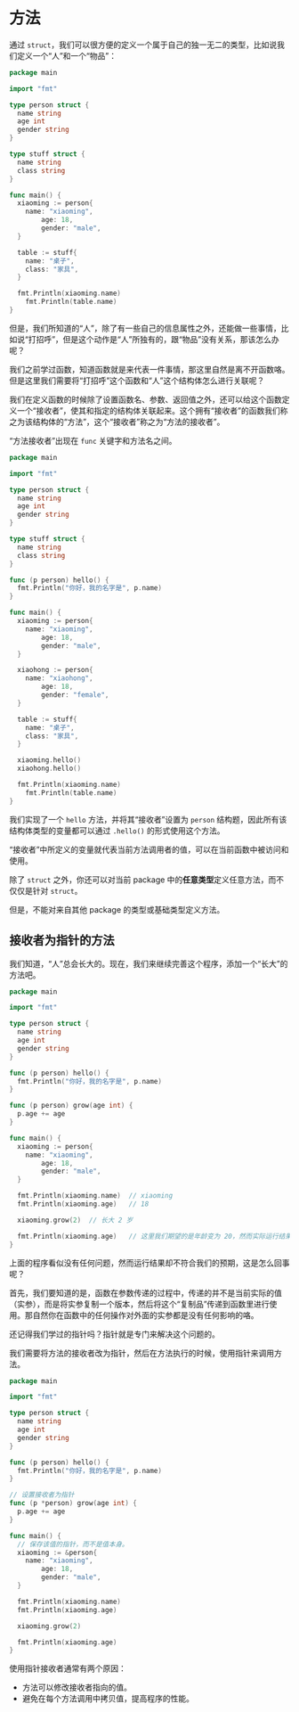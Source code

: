 # 方法

通过 `struct`，我们可以很方便的定义一个属于自己的独一无二的类型，比如说我们定义一个“人”和一个“物品”：

```go
package main

import "fmt"

type person struct {
  name string
  age int
  gender string
}

type stuff struct {
  name string
  class string
}

func main() {
  xiaoming := person{
    name: "xiaoming",
		age: 18,
		gender: "male",
  }

  table := stuff{
    name: "桌子",
    class: "家具",
  }

  fmt.Println(xiaoming.name)
	fmt.Println(table.name)
}
```

但是，我们所知道的“人”，除了有一些自己的信息属性之外，还能做一些事情，比如说“打招呼”，但是这个动作是“人”所独有的，跟“物品”没有关系，那该怎么办呢？

我们之前学过函数，知道函数就是来代表一件事情，那这里自然是离不开函数咯。但是这里我们需要将“打招呼”这个函数和“人”这个结构体怎么进行关联呢？

我们在定义函数的时候除了设置函数名、参数、返回值之外，还可以给这个函数定义一个“接收者”，使其和指定的结构体关联起来。这个拥有“接收者”的函数我们称之为该结构体的“方法”，这个“接收者”称之为“方法的接收者”。

“方法接收者”出现在 `func` 关键字和方法名之间。

```go
package main

import "fmt"

type person struct {
  name string
  age int
  gender string
}

type stuff struct {
  name string
  class string
}

func (p person) hello() {
  fmt.Println("你好，我的名字是", p.name)
}

func main() {
  xiaoming := person{
    name: "xiaoming",
		age: 18,
		gender: "male",
  }

  xiaohong := person{
    name: "xiaohong",
		age: 18,
		gender: "female",
  }

  table := stuff{
    name: "桌子",
    class: "家具",
  }

  xiaoming.hello()
  xiaohong.hello()

  fmt.Println(xiaoming.name)
	fmt.Println(table.name)
}
```

我们实现了一个 `hello` 方法，并将其“接收者”设置为 `person` 结构题，因此所有该结构体类型的变量都可以通过 `.hello()` 的形式使用这个方法。

“接收者”中所定义的变量就代表当前方法调用者的值，可以在当前函数中被访问和使用。

除了 `struct` 之外，你还可以对当前 package 中的**任意类型**定义任意方法，而不仅仅是针对 `struct`。

但是，不能对来自其他 package 的类型或基础类型定义方法。

## 接收者为指针的方法

我们知道，“人”总会长大的。现在，我们来继续完善这个程序，添加一个“长大”的方法吧。

```go
package main

import "fmt"

type person struct {
  name string
  age int
  gender string
}

func (p person) hello() {
  fmt.Println("你好，我的名字是", p.name)
}

func (p person) grow(age int) {
  p.age += age
}

func main() {
  xiaoming := person{
    name: "xiaoming",
		age: 18,
		gender: "male",
  }

  fmt.Println(xiaoming.name)  // xiaoming
  fmt.Println(xiaoming.age)   // 18

  xiaoming.grow(2)  // 长大 2 岁

  fmt.Println(xiaoming.age)   // 这里我们期望的是年龄变为 20，然而实际运行结果却是 18
}
```

上面的程序看似没有任何问题，然而运行结果却不符合我们的预期，这是怎么回事呢？

首先，我们要知道的是，函数在参数传递的过程中，传递的并不是当前实际的值（实参），而是将实参复制一个版本，然后将这个“复制品”传递到函数里进行使用。那自然你在函数中的任何操作对外面的实参都是没有任何影响的咯。

还记得我们学过的指针吗？指针就是专门来解决这个问题的。

我们需要将方法的接收者改为指针，然后在方法执行的时候，使用指针来调用方法。

```go
package main

import "fmt"

type person struct {
  name string
  age int
  gender string
}

func (p person) hello() {
  fmt.Println("你好，我的名字是", p.name)
}

// 设置接收者为指针
func (p *person) grow(age int) {
  p.age += age
}

func main() {
  // 保存该值的指针，而不是值本身。
  xiaoming := &person{
    name: "xiaoming",
		age: 18,
		gender: "male",
  }

  fmt.Println(xiaoming.name)
  fmt.Println(xiaoming.age)

  xiaoming.grow(2)

  fmt.Println(xiaoming.age)
}
```

使用指针接收者通常有两个原因：

- 方法可以修改接收者指向的值。
- 避免在每个方法调用中拷贝值，提高程序的性能。
